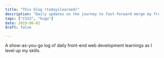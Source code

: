```yaml
---
title: "This blog (todayilearned)"
description: "Daily updates on the journey to fast-forward merge my front-end skills to 2019"
tags: ["CSS3", "hugo"]
date: 2019-06-01
draft: false

---
```


A show-as-you-go log of daily front-end web development learnings as I
level up my skills.
